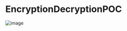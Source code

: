 # EncryptionDecryptionPOC
![image](https://user-images.githubusercontent.com/30199522/229274594-80a3cdfe-26dd-4418-96a6-752ac7e2aa32.png)
